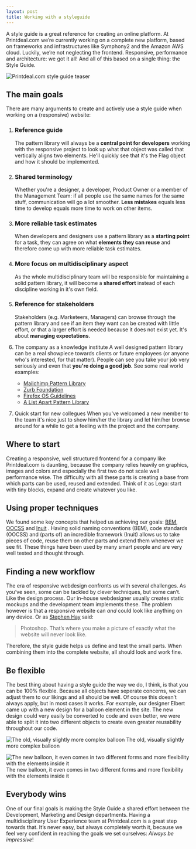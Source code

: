 ```yaml
---
layout: post
title: Working with a styleguide
---
```


A style guide is a great reference for creating an online platform. At Printdeal.com we&rsquo;re currently working on a complete new platform, based on frameworks and infrastructures like Symphony2 and the Amazon AWS cloud. Luckily, we&rsquo;re not neglecting the frontend. Responsive, performance and architecture: we got it all! And all of this based on a single thing: the Style Guide.

![Printdeal.com style guide teaser](https://s3-us-west-2.amazonaws.com/s.cdpn.io/5175/style_guide_teaser.png)

## The main goals

There are many arguments to create and actively use a style guide when working on a (responsive) website:

1. ### Reference guide
   The pattern library will always be a __central point for developers__ working with the responsive project to look up what that object was called that vertically aligns two elements. He'll quickly see that it's the Flag object and how it should be implemented.

2. ### Shared terminology
   Whether you're a designer, a developer, Product Owner or a member of the Management Team: if all people use the same names for the same stuff, communication will go a lot smoother. __Less mistakes__ equals less time to develop equals more time to work on other items.

3. ### More reliable task estimates
   When developers and designers use a pattern library as a __starting point__ for a task, they can agree on what __elements they can reuse__ and therefore come up with more reliable task estimates.

4. ### More focus on multidisciplinary aspect
   As the whole multidisciplinary team will be responsible for maintaining a solid pattern library, it will become a __shared effort__ instead of each discipline working in it's own field.

5. ### Reference for stakeholders
   Stakeholders (e.g. Marketeers, Managers) can browse through the pattern library and see if an item they want can be created with little effort, or that a larger effort is needed because it does not exist yet. It's about __managing expectations__.

6. The company as a knowledge institute
   A well designed pattern library can be a real showpiece towards clients or future employees (or anyone who's interested, for that matter). People can see you take your job very seriously and even that __you're doing a good job__. See some real world examples:

   - [Mailchimp Pattern Library](http://ux.mailchimp.com/patterns/)
   - [Zurb Foundation](http://foundation.zurb.com/docs/)
   - [Firefox OS Guidelines](http://www.mozilla.org/en-US/styleguide/products/firefox-os/)
   - [A List Apart Pattern Library](http://patterns.alistapart.com/)

7. Quick start for new collegues
   When you've welcomed a new member to the team it's nice just to show him/her the library and let him/her browse around for a while to get a feeling with the project and the company.

## Where to start

Creating a responsive, well structured frontend for a company like Printdeal.com is daunting, because the company relies heavily on graphics, images and colors and especially the first two do not scale well performance wise. The difficulty with all these parts is creating a base from which parts can be used, reused and extended. Think of it as Lego: start with tiny blocks, expand and create whatever you like.

## Using proper techniques

We found some key concepts that helped us achieving our goals: [BEM](http://bem.info/method), [OOCSS](http://www.smashingmagazine.com/2011/12/12/an-introduction-to-object-oriented-css-oocss-2/) and [Inuit](https://github.com/inuitcss) . Having solid naming conventions (BEM), code standards (OOCSS) and (parts of) an incredible framework (Inuit) allows us to take pieces of code, reuse them on other parts and extend them whenever we see fit. These things have been used by many smart people and are very well tested and thought through.

## Finding a new workflow

The era of responsive webdesign confronts us with several challenges. As you&rsquo;ve seen, some can be tackled by clever techniques, but some can&rsquo;t. Like the design process. Our in&ndash;house webdesigner usually creates static mockups and the development team implements these. The problem however is that a responsive website can _and_ could look like anything on any device. Or as [Stephen Hay](http://www.the-haystack.com/) said:

> Photoshop. That&rsquo;s where you make a picture of
> exactly what the website will never look like.

Therefore, the style guide helps us define and test the small parts. When combining them into the complete website, all should look and work fine.

## Be flexible
The best thing about having a style guide the way we do, I think, is that you can be 100% flexible. Because all objects have seperate concerns, we can adjust them to our likings and all should be well. Of course this doesn&rsquo;t always apply, but in most cases it works. For example, our designer Elbert came up with a new design for a balloon element in the site. The new design could very easily be converted to code and even better, we were able to split it into two different objects to create even greater reusability throughout our code.

![The old, visually slightly more complex balloon](https://s3-us-west-2.amazonaws.com/s.cdpn.io/5175/style_guide_balloon_old.png) The old, visually slightly more complex balloon

![The new balloon, it even comes in two different forms and more flexibility with the elements inside it](https://s3-us-west-2.amazonaws.com/s.cdpn.io/5175/style_guide_balloon_new_1.png) The new balloon, it even comes in two different forms and more flexibility with the elements inside it

## Everybody wins
One of our final goals is making the Style Guide a shared effort between the Development, Marketing and Design departments. Having a multidisciplinary User Experience team at Printdeal.com is a great step towards that. It&rsquo;s never easy, but always completely worth it, because we feel very confident in reaching the goals we set ourselves: _Always be impressive_!
